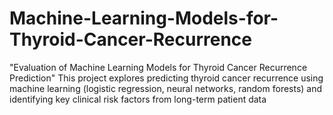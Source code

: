 # Machine-Learning-Models-for-Thyroid-Cancer-Recurrence
"Evaluation of Machine Learning Models for Thyroid Cancer Recurrence Prediction"  This project explores predicting thyroid cancer recurrence using machine learning (logistic regression, neural networks, random forests) and identifying key clinical risk factors from long-term patient data 
